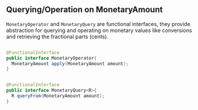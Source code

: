 ## Querying/Operation on MonetaryAmount

`MonetaryOperator` and `MonetaryQuery` are functional interfaces, they provide abstraction for querying and operating on monetary values like conversions and retrieving the fractional parts (cents).    

```java

@FunctionalInterface
public interface MonetaryOperator{
  MonetaryAmount apply(MonetaryAmount amount);
}


@FunctionalInterface
public interface MonetaryQuery<R>{
  R queryFrom(MonetaryAmount amount);
}

```
